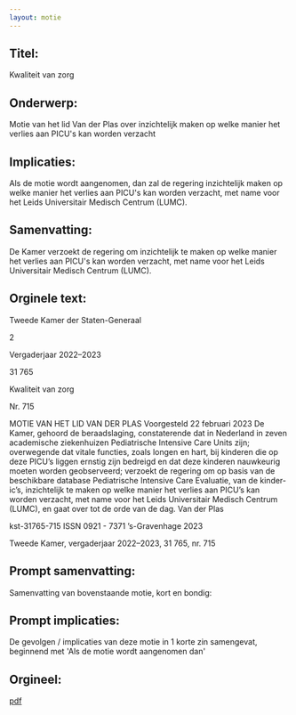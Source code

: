 ```yaml
---
layout: motie
---
```

## Titel:
Kwaliteit van zorg 
## Onderwerp:
Motie van het lid Van der Plas over inzichtelijk maken op welke manier het verlies aan PICU's kan worden verzacht
## Implicaties:

Als de motie wordt aangenomen, dan zal de regering inzichtelijk maken op welke manier het verlies aan PICU's kan worden verzacht, met name voor het Leids Universitair Medisch Centrum (LUMC).
## Samenvatting:

De Kamer verzoekt de regering om inzichtelijk te maken op welke manier het verlies aan PICU's kan worden verzacht, met name voor het Leids Universitair Medisch Centrum (LUMC).
## Orginele text:


Tweede Kamer der Staten-Generaal

2

Vergaderjaar 2022–2023

31 765

Kwaliteit van zorg

Nr. 715

MOTIE VAN HET LID VAN DER PLAS
Voorgesteld 22 februari 2023
De Kamer,
gehoord de beraadslaging,
constaterende dat in Nederland in zeven academische ziekenhuizen
Pediatrische Intensive Care Units zijn;
overwegende dat vitale functies, zoals longen en hart, bij kinderen die op
deze PICU’s liggen ernstig zijn bedreigd en dat deze kinderen nauwkeurig
moeten worden geobserveerd;
verzoekt de regering om op basis van de beschikbare database Pediatrische Intensive Care Evaluatie, van de kinder-ic’s, inzichtelijk te maken op
welke manier het verlies aan PICU’s kan worden verzacht, met name voor
het Leids Universitair Medisch Centrum (LUMC),
en gaat over tot de orde van de dag.
Van der Plas

kst-31765-715
ISSN 0921 - 7371
’s-Gravenhage 2023

Tweede Kamer, vergaderjaar 2022–2023, 31 765, nr. 715


## Prompt samenvatting:
Samenvatting van bovenstaande motie, kort en bondig:


## Prompt implicaties:
De gevolgen / implicaties van deze motie in 1 korte zin samengevat, beginnend met 'Als de motie wordt aangenomen dan' 

## Orgineel:
[pdf](https://gegevensmagazijn.tweedekamer.nl/OData/v4/2.0/Document(f5367f62-a84b-4af3-ab73-2c52e843e77f)/resource)
